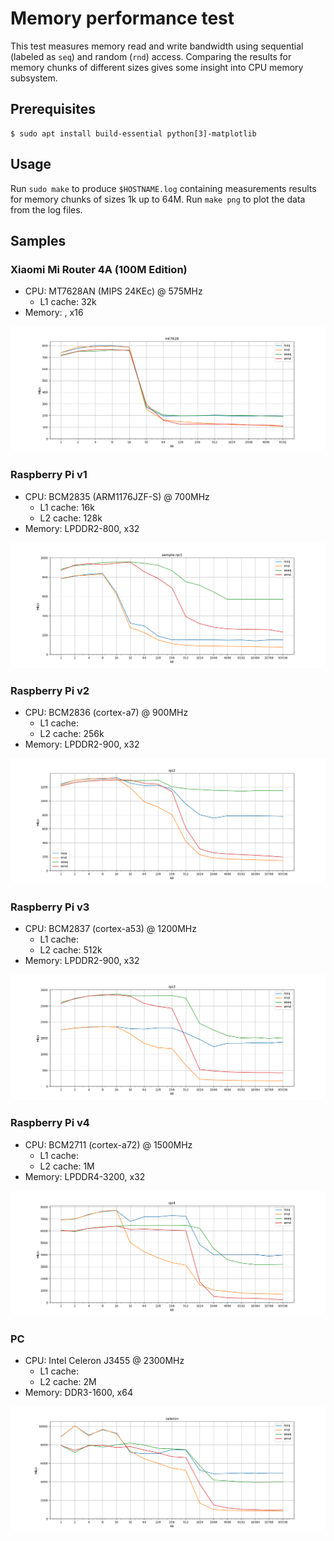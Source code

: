 # Memory performance test

This test measures memory read and write bandwidth using sequential (labeled as 
`seq`) and random (`rnd`) access.  Comparing the results for memory chunks of 
different sizes gives some insight into CPU memory subsystem.

## Prerequisites

```
$ sudo apt install build-essential python[3]-matplotlib
```

## Usage

Run `sudo make` to produce `$HOSTNAME.log` containing measurements results for 
memory chunks of sizes 1k up to 64M. Run `make png` to plot the data from the 
log files.

## Samples

### Xiaomi Mi Router 4A (100M Edition)

- CPU: MT7628AN (MIPS 24KEc) @ 575MHz
  - L1 cache: 32k
- Memory: , x16

![mt7628](sample-mt7628.png)

### Raspberry Pi v1

- CPU: BCM2835 (ARM1176JZF-S) @ 700MHz
  - L1 cache: 16k
  - L2 cache: 128k
- Memory: LPDDR2-800, x32

![rpi1](sample-rpi1.png)

### Raspberry Pi v2

- CPU: BCM2836 (cortex-a7) @ 900MHz
  - L1 cache:
  - L2 cache: 256k
- Memory: LPDDR2-900, x32

![rpi2](sample-rpi2.png)

### Raspberry Pi v3

- CPU: BCM2837 (cortex-a53) @ 1200MHz
  - L1 cache:
  - L2 cache: 512k
- Memory: LPDDR2-900, x32

![rpi3](sample-rpi3.png)

### Raspberry Pi v4

- CPU: BCM2711 (cortex-a72) @ 1500MHz
  - L1 cache:
  - L2 cache: 1M
- Memory: LPDDR4-3200, x32

![rpi4](sample-rpi4.png)

### PC

- CPU: Intel Celeron J3455 @ 2300MHz
  - L1 cache:
  - L2 cache: 2M
- Memory: DDR3-1600, x64

![celeron](sample-celeron.png)
